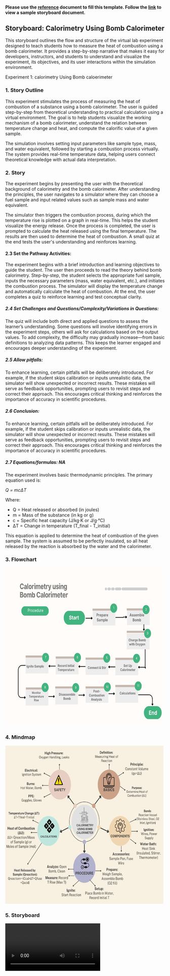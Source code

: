 #### Please use the [reference](https://github.com/virtual-labs/ph3-exp-dev-process/blob/main/storyboard/README.org) document to fill this template. Follow the [link](https://github.com/virtual-labs/ph3-exp-dev-process/tree/main/sample/storyboard) to view a sample storyboard document. 



## Storyboard: Calorimetry Using Bomb Calorimeter

This storyboard outlines the flow and structure of the virtual lab experiment designed to teach students how to measure the heat of combustion using a bomb calorimeter. It provides a step-by-step narrative that makes it easy for developers, instructors, and students to understand and visualize the experiment, its objectives, and its user interactions within the simulation environment.

Experiment 1: calorimetry Using Bomb caloerimeter

### 1. Story Outline
This experiment stimulates the process of measuring the heat of combustion of a substance using a bomb calorimeter. The user is guided step-by-step from theoretical understanding to practical calculation using a virtual environment. The goal is to help students visualize the working mechanism of a bomb calorimeter, understand the relation between temperature change and heat, and compute the calorific value of a given sample.

The simulation involves setting input parameters like sample type, mass, and water equivalent, followed by starting a combustion process virtually. The system provides real-time temperature data, helping users connect theoretical knowledge with actual data interpretation.


### 2. Story
The experiment begins by presenting the user with the theoretical background of calorimetry and the bomb calorimeter. After understanding the principles, the user navigates to a simulator where they can choose a fuel sample and input related values such as sample mass and water equivalent.

The simulator then triggers the combustion process, during which the temperature rise is plotted on a graph in real-time. This helps the student visualize the energy release. Once the process is completed, the user is prompted to calculate the heat released using the final temperature. The results are then used to determine the heat of combustion. A small quiz at the end tests the user's understanding and reinforces learning.


#### 2.3 Set the Pathway Activities:
The experiment begins with a brief introduction and learning objectives to guide the student. The user then proceeds to read the theory behind bomb calorimetry. Step-by-step, the student selects the appropriate fuel sample, inputs the necessary parameters (mass, water equivalent, etc.), and initiates the combustion process. The simulator will display the temperature change and automatically calculate the heat of combustion. At the end, the user completes a quiz to reinforce learning and test conceptual clarity.


##### 2.4 Set Challenges and Questions/Complexity/Variations in Questions:
The quiz will include both direct and applied questions to assess the learner’s understanding. Some questions will involve identifying errors in the experiment steps, others will ask for calculations based on the output values. To add complexity, the difficulty may gradually increase—from basic definitions to analyzing data patterns. This keeps the learner engaged and encourages deeper understanding of the experiment.

##### 2.5 Allow pitfalls:
To enhance learning, certain pitfalls will be deliberately introduced. For example, if the student skips calibration or inputs unrealistic data, the simulator will show unexpected or incorrect results. These mistakes will serve as feedback opportunities, prompting users to revisit steps and correct their approach. This encourages critical thinking and reinforces the importance of accuracy in scientific procedures.
##### 2.6 Conclusion:
To enhance learning, certain pitfalls will be deliberately introduced. For example, if the student skips calibration or inputs unrealistic data, the simulator will show unexpected or incorrect results. These mistakes will serve as feedback opportunities, prompting users to revisit steps and correct their approach. This encourages critical thinking and reinforces the importance of accuracy in scientific procedures.

##### 2.7 Equations/formulas: NA
The experiment involves basic thermodynamic principles. The primary equation used is:

*Q = mcΔT*

Where:  
- Q = Heat released or absorbed (in joules)  
- m = Mass of the substance (in kg or g)  
- c = Specific heat capacity (J/kg·K or J/g·°C)  
- ΔT = Change in temperature (T_final - T_initial)

This equation is applied to determine the heat of combustion of the given sample. The system is assumed to be perfectly insulated, so all heat released by the reaction is absorbed by the water and the calorimeter.


### 3. Flowchart
<img src="https://github.com/deveducode/Calorimetry-using-Bomb-Calorimeter-EdusimVirtual-RECK-/blob/main/experiment/images/flowchart_calorimeter.jpg?raw=true" height="500px" width="500px">

### 4. Mindmap
<img src="https://github.com/deveducode/Calorimetry-using-Bomb-Calorimeter-EdusimVirtual-RECK-/blob/7b2fe5a6680982129db9865ab0631c5ad4e9138d/storyboard/mindmap/mindmap.jpg" height="500px" width="500px">

### 5. Storyboard

<video src="https://github.com/user-attachments/assets/7d28caf9-bec8-4b4c-9c8e-6bbe9c03968b"><video>
